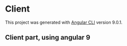 # Client

This project was generated with [Angular CLI](https://github.com/angular/angular-cli) version 9.0.1.

## Client part, using angular 9 


